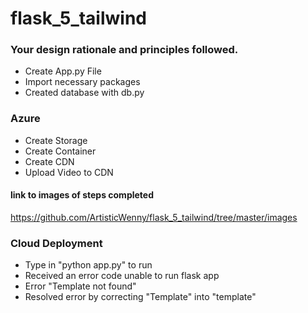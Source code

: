# flask_5_tailwind


### Your design rationale and principles followed.
- Create App.py File
- Import necessary packages
- Created database with db.py
  
### Azure
- Create Storage
- Create Container
- Create CDN
- Upload Video to CDN

#### link to images of steps completed
https://github.com/ArtisticWenny/flask_5_tailwind/tree/master/images

### Cloud Deployment
- Type in "python app.py" to run
- Received an error code unable to run flask app
- Error "Template not found"
- Resolved error by correcting "Template" into "template"
